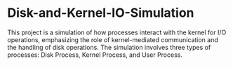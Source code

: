 # Disk-and-Kernel-IO-Simulation
This project is a simulation of how processes interact with the kernel for I/O operations, emphasizing the role of kernel-mediated communication and the handling of disk operations. The simulation involves three types of processes: Disk Process, Kernel Process, and User Process.
